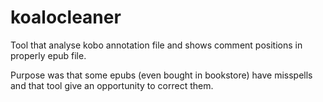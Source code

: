 koalocleaner
============

Tool that analyse kobo annotation file and shows comment positions in properly epub file.

Purpose was that some epubs (even bought in bookstore) have misspells and that tool give an opportunity to correct them.
